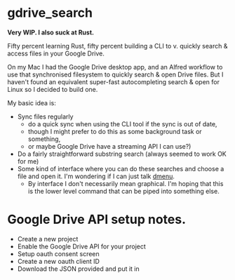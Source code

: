 # gdrive_search

**Very WIP. I also suck at Rust.**

Fifty percent learning Rust, fifty percent building a CLI to v. quickly
search & access files in your Google Drive.

On my Mac I had the Google Drive desktop app, and an Alfred workflow to use
that synchronised filesystem to quickly search & open Drive files. But I
haven't found an equivalent super-fast autocompleting search & open for Linux
so I decided to build one.

My basic idea is:

 - Sync files regularly 
    - do a quick sync when using the CLI tool if the sync is out of date,
    - though I might prefer to do this as some background task or something,
    - or maybe Google Drive have a streaming API I can use?)
 - Do a fairly straightforward substring search (always seemed to work OK for
   me)
 - Some kind of interface where you can do these searches and choose a file
   and open it. I'm wondering if I can just talk 
   [dmenu](https://tools.suckless.org/dmenu/).
    - By interface I don't necessarily mean graphical. I'm hoping that this 
      is the lower level command that can be piped into something else.

# Google Drive API setup notes.

 - Create a new project
 - Enable the Google Drive API for your project
 - Setup oauth consent screen
 - Create a new oauth client ID
 - Download the JSON provided and put it in <TBD>
